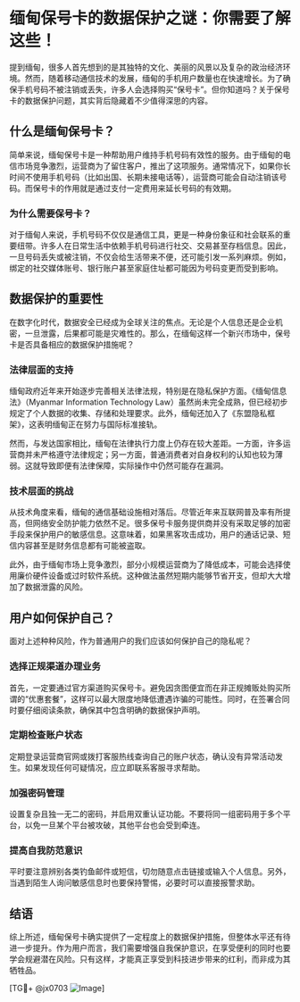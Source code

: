 # 缅甸保号卡的数据保护之谜：你需要了解这些！

提到缅甸，很多人首先想到的是其独特的文化、美丽的风景以及复杂的政治经济环境。然而，随着移动通信技术的发展，缅甸的手机用户数量也在快速增长。为了确保手机号码不被注销或丢失，许多人会选择购买“保号卡”。但你知道吗？关于保号卡的数据保护问题，其实背后隐藏着不少值得深思的内容。

## 什么是缅甸保号卡？

简单来说，缅甸保号卡是一种帮助用户维持手机号码有效性的服务。由于缅甸的电信市场竞争激烈，运营商为了留住客户，推出了这项服务。通常情况下，如果你长时间不使用手机号码（比如出国、长期未接电话等），运营商可能会自动注销该号码。而保号卡的作用就是通过支付一定费用来延长号码的有效期。

### 为什么需要保号卡？
对于缅甸人来说，手机号码不仅仅是通信工具，更是一种身份象征和社会联系的重要纽带。许多人在日常生活中依赖手机号码进行社交、交易甚至存档信息。因此，一旦号码丢失或被注销，不仅会给生活带来不便，还可能引发一系列麻烦。例如，绑定的社交媒体账号、银行账户甚至家庭住址都可能因为号码变更而受到影响。

## 数据保护的重要性

在数字化时代，数据安全已经成为全球关注的焦点。无论是个人信息还是企业机密，一旦泄露，后果都可能是灾难性的。那么，在缅甸这样一个新兴市场中，保号卡是否具备相应的数据保护措施呢？

### 法律层面的支持
缅甸政府近年来开始逐步完善相关法律法规，特别是在隐私保护方面。《缅甸信息法》（Myanmar Information Technology Law）虽然尚未完全成熟，但已经初步规定了个人数据的收集、存储和处理要求。此外，缅甸还加入了《东盟隐私框架》，这表明缅甸正在努力与国际标准接轨。

然而，与发达国家相比，缅甸在法律执行力度上仍存在较大差距。一方面，许多运营商并未严格遵守法律规定；另一方面，普通消费者对自身权利的认知也较为薄弱。这就导致即便有法律保障，实际操作中仍然可能存在漏洞。

### 技术层面的挑战
从技术角度来看，缅甸的通信基础设施相对落后。尽管近年来互联网普及率有所提高，但网络安全防护能力依然不足。很多保号卡服务提供商并没有采取足够的加密手段来保护用户的敏感信息。这意味着，如果黑客攻击成功，用户的通话记录、短信内容甚至是财务信息都有可能被盗取。

此外，由于缅甸市场上竞争激烈，部分小规模运营商为了降低成本，可能会选择使用廉价硬件设备或过时软件系统。这种做法虽然短期内能够节省开支，但却大大增加了数据泄露的风险。

## 用户如何保护自己？

面对上述种种风险，作为普通用户的我们应该如何保护自己的隐私呢？

### 选择正规渠道办理业务
首先，一定要通过官方渠道购买保号卡。避免因贪图便宜而在非正规摊贩处购买所谓的“优惠套餐”，这样可以最大限度地降低遭遇诈骗的可能性。同时，在签署合同时要仔细阅读条款，确保其中包含明确的数据保护声明。

### 定期检查账户状态
定期登录运营商官网或拨打客服热线查询自己的账户状态，确认没有异常活动发生。如果发现任何可疑情况，应立即联系客服寻求帮助。

### 加强密码管理
设置复杂且独一无二的密码，并启用双重认证功能。不要将同一组密码用于多个平台，以免一旦某个平台被攻破，其他平台也会受到牵连。

### 提高自我防范意识
平时要注意辨别各类钓鱼邮件或短信，切勿随意点击链接或输入个人信息。另外，当遇到陌生人询问敏感信息时也要保持警惕，必要时可以直接报警求助。

## 结语

综上所述，缅甸保号卡确实提供了一定程度上的数据保护措施，但整体水平还有待进一步提升。作为用户而言，我们需要增强自我保护意识，在享受便利的同时也要学会规避潜在风险。只有这样，才能真正享受到科技进步带来的红利，而非成为其牺牲品。

[TG💪+ @jx0703 ![Image](https://github.com/user-attachments/assets/dbca1d08-cadb-493c-b0ec-ad6f7a83f270)]